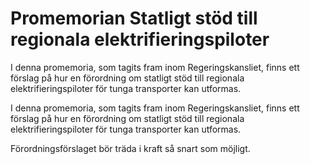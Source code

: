 # Promemorian Statligt stöd till regionala elektrifieringspiloter

I denna promemoria, som tagits fram inom Regeringskansliet, finns ett förslag på hur en förordning om statligt stöd till regionala elektrifieringspiloter för tunga transporter kan utformas.

I denna promemoria, som tagits fram inom Regeringskansliet, finns ett förslag på hur en förordning om statligt stöd till regionala elektrifieringspiloter för tunga transporter kan utformas.

Förordningsförslaget bör träda i kraft så snart som möjligt.
